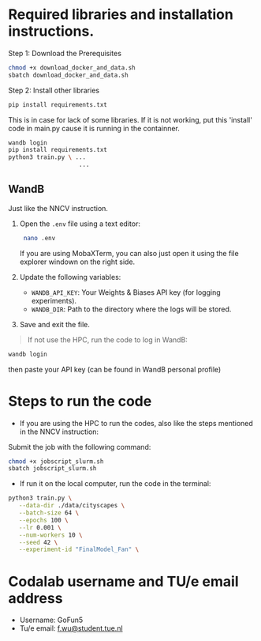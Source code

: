 # Required libraries and installation instructions.
Step 1: Download the Prerequisites
```bash
chmod +x download_docker_and_data.sh
sbatch download_docker_and_data.sh
```
Step 2: Install other libraries 
```bash
pip install requirements.txt
```
This is in case for lack of some libraries. If it is not working, put this 'install' code in main.py cause it is running in the containner.
```bash
wandb login
pip install requirements.txt
python3 train.py \ ...
                    ...
```

## WandB
Just like the NNCV instruction.
1. Open the `.env` file using a text editor:

   ```bash
    nano .env
   ```

   If you are using MobaXTerm, you can also just open it using the file explorer windown on the right side.

2. Update the following variables:

   - `WANDB_API_KEY`: Your Weights & Biases API key (for logging experiments).
   - `WANDB_DIR`: Path to the directory where the logs will be stored.

3. Save and exit the file.

>If not use the HPC, run the code to log in WandB:
   ```bash
   wandb login
   ```
   then paste your API key (can be found in WandB personal profile)

# Steps to run the code
- If you are using the HPC to run the codes, also like the steps mentioned in the NNCV instruction:

Submit the job with the following command:

```bash
chmod +x jobscript_slurm.sh
sbatch jobscript_slurm.sh
```
- If run it on the local computer, run the code in the terminal:
 ```bash
python3 train.py \
    --data-dir ./data/cityscapes \
    --batch-size 64 \
    --epochs 100 \
    --lr 0.001 \
    --num-workers 10 \
    --seed 42 \
    --experiment-id "FinalModel_Fan" \
```

#  Codalab username and TU/e email address
- Username: GoFun5
- Tu/e email: f.wu@student.tue.nl